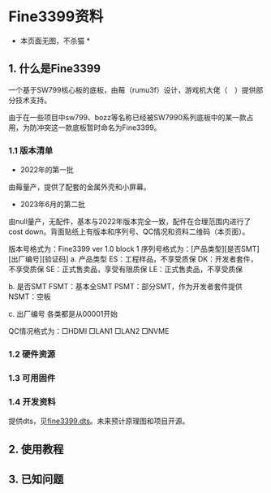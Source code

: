 # Fine3399资料

* 本页面无图，不杀猫 *

## 1. 什么是Fine3399

一个基于SW799核心板的底板，由莓（rumu3f）设计，游戏机大佬（　）提供部分技术支持。

由于在一些项目中sw799、bozz等名称已经被SW7990系列底板中的某一款占用，为防冲突这一款底板暂时命名为Fine3399。

### 1.1 版本清单

+ 2022年的第一批

由莓量产，提供了配套的金属外壳和小屏幕。

+ 2023年6月的第二批

由null量产，无配件，基本与2022年版本完全一致，配件在合理范围内进行了cost down。背面贴纸上有版本和序列号、QC情况和资料二维码（本页面）。

版本号格式为：Fine3399 ver 1.0 block 1
序列号格式为：[产品类型][是否SMT][出厂编号][验证码]
a. 产品类型
ES：工程样品，不享受质保
DK：开发者套件，不享受质保
SE：正式售卖品，享受有限质保
LE：正式售卖品，不享受质保

b. 是否SMT
FSMT：基本全SMT
PSMT：部分SMT，作为开发者套件提供
NSMT：空板

c. 出厂编号
各类都是从00001开始

QC情况格式为：□HDMI □LAN1 □LAN2 □NVME

### 1.2 硬件资源

### 1.3 可用固件

### 1.4 开发资料

提供dts，见[fine3399.dts](./fine3399.dts)。未来预计原理图和项目开源。

## 2. 使用教程


## 3. 已知问题
